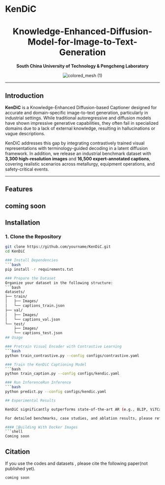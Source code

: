 # KenDiC
<div align="center">

<h1> Knowledge-Enhanced-Diffusion-Model-for-Image-to-Text-Generation </h1>

<div>
    <p> <b>South China University of Technology & Pengcheng Laboratory</b> </p>
</div>

![colored_mesh (1)](images/fig00.jpg)
</div>

---

## Introduction

**KenDiC** is a Knowledge-Enhanced Diffusion-based Captioner designed for accurate and domain-specific image-to-text generation, particularly in industrial settings. While traditional autoregressive and diffusion models have shown impressive generative capabilities, they often fail in specialized domains due to a lack of external knowledge, resulting in hallucinations or vague descriptions.

KenDiC addresses this gap by integrating contrastively trained visual representations with terminology-guided decoding in a latent diffusion framework. In addition, we release an industrial benchmark dataset with **3,300 high-resolution images** and **16,500 expert-annotated captions**, covering realistic scenarios across metallurgy, equipment operations, and safety-critical events.

---

## Features
coming soon
---

## Installation

### 1. Clone the Repository
```bash
git clone https://github.com/yourname/KenDiC.git
cd KenDiC

### Install Dependencies
```bash
pip install -r requirements.txt

### Prepare the Dataset
Organize your dataset in the following structure:
```bash
datasets/
├── train/
│   ├── Images/
│   └── captions_train.json
├── val/
│   ├── Images/
│   └── captions_val.json
└── test/
    ├── Images/
    └── captions_test.json
## Usage

### Pretrain Visual Encoder with Contrastive Learning
```bash
python train_contrastive.py --config configs/contrastive.yaml

### Train the KenDiC Captioning Model
```bash
python train_caption.py --config configs/kendic.yaml

### Run InferenceRun Inference
```bash
python predict.py --config configs/kendic.yaml

## Experimental Results

KenDiC significantly outperforms state-of-the-art AR (e.g., BLIP, ViTCap) and diffusion models (e.g., Prefix-Diffusion, DDCap) on our industrial dataset, especially in fine-grained terminology usage, visual accuracy, and semantic coverage.

For detailed benchmarks, case studies, and ablation results, please refer to the Paper.

#### 🐳Building With Docker Images
```shell
Coming soon
```


## Citation

If you use the codes and datasets , please cite the following paper(not published yet).

```
coming soon
```






